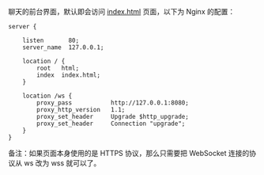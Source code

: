 聊天的前台界面，默认即会访问 [index.html](index.html) 页面，以下为 Nginx 的配置：

	server {
	        
	    listen       80;
	    server_name  127.0.0.1;
	
	    location / {
	        root   html;
	        index  index.html;
	    }
	
	    location /ws {
	        proxy_pass           http://127.0.0.1:8080;
	        proxy_http_version   1.1;
	        proxy_set_header     Upgrade $http_upgrade;
	        proxy_set_header     Connection "upgrade";
	    }
	}

备注：如果页面本身使用的是 HTTPS 协议，那么只需要把 WebSocket 连接的协议从 ws 改为 wss 就可以了。